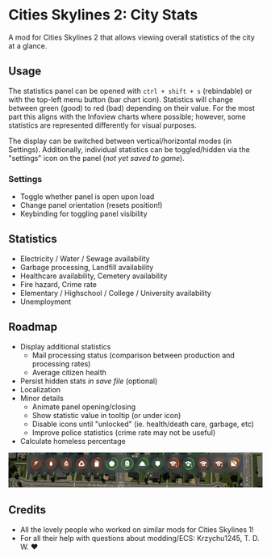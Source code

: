 # Cities Skylines 2: City Stats

A mod for Cities Skylines 2 that allows viewing overall statistics of the city at a glance.

## Usage

The statistics panel can be opened with `ctrl + shift + s` (rebindable) or with the top-left menu button (bar chart icon). Statistics will change between green (good) to red (bad) depending on their value. For the most part this aligns with the Infoview charts where possible; however, some statistics are represented differently for visual purposes.

The display can be switched between vertical/horizontal modes (in Settings). Additionally, individual statistics can be toggled/hidden via the "settings" icon on the panel (_not yet saved to game_).

### Settings

- Toggle whether panel is open upon load
- Change panel orientation (resets position!)
- Keybinding for toggling panel visibility

## Statistics

- Electricity / Water / Sewage availability
- Garbage processing, Landfill availability
- Healthcare availability, Cemetery availability
- Fire hazard, Crime rate
- Elementary / Highschool / College / University availability
- Unemployment

## Roadmap

- Display additional statistics
  - Mail processing status (comparison between production and processing rates)
  - Average citizen health
- Persist hidden stats _in save file_ (optional)
- Localization
- Minor details
  - Animate panel opening/closing
  - Show statistic value in tooltip (or under icon)
  - Disable icons until "unlocked" (ie. health/death care, garbage, etc)
  - Improve police statistics (crime rate may not be useful)
- Calculate homeless percentage

![screenshot](./CityStats/Properties/Screenshots/screenshot_4_closeup.png)

## Credits

- All the lovely people who worked on similar mods for Cities Skylines 1!
- For all their help with questions about modding/ECS: Krzychu1245, T. D. W. ♥
